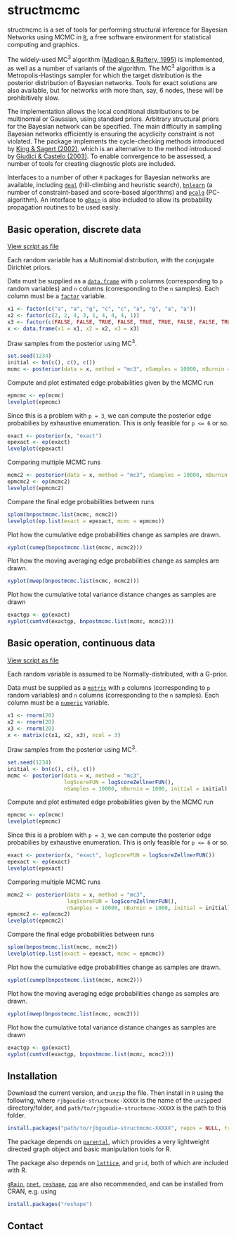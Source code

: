 structmcmc
==========

structmcmc is a set of tools for performing structural inference for Bayesian Networks using MCMC in [`R`][R], a free software environment for statistical computing and graphics.

The widely-used MC<sup>3</sup> algorithm ([Madigan & Raftery, 1995][Madigan:1995p10499]) is implemented, as well as a number of variants of the algorithm. The MC<sup>3</sup> algorithm is a Metropolis-Hastings sampler for which the target distribution is the posterior distribution of Bayesian networks. Tools for exact solutions are also available, but for networks with more than, say, 6 nodes, these will be prohibitively slow.

The implementation allows the local conditional distributions to be multinomial or Gaussian, using standard priors. Arbitrary structural priors for the Bayesian network can be specified. The main difficulty in sampling Bayesian networks efficiently is ensuring the acyclicity constraint is not violated. The package implements the cycle-checking methods introduced by [King & Sagert (2002)][King:2002gt], which is an alternative to the method introduced by [Giudici & Castelo (2003)][Giudici:2003cn]. To enable convergence to be assessed, a number of tools for creating diagnostic plots are included.

Interfaces to a number of other `R` packages for Bayesian networks are available, including [`deal`][cran:deal] (hill-climbing and heuristic search), [`bnlearn`][cran:bnlearn] (a number of constraint-based and score-based algorithms) and [`pcalg`][cran:pcalg] (PC-algorithm). An interface to [`gRain`][cran:gRain] is also included to allow its probability propagation routines to be used easily.

Basic operation, discrete data
------------------------------
[View script as file](https://gist.github.com/970279)

Each random variable has a Multinomial distribution, with the conjugate Dirichlet priors.

Data must be supplied as a [`data.frame`][rdoc:data.frame] with `p` columns (corresponding to `p` random variables) and `n` columns (corresponding to the `n` samples). Each column must be a [`factor`][rdoc:factor] variable.

``` r
x1 <- factor(c("a", "a", "g", "c", "c", "a", "g", "a", "a"))
x2 <- factor(c(2, 2, 4, 3, 1, 4, 4, 4, 1))
x3 <- factor(c(FALSE, FALSE, TRUE, FALSE, TRUE, TRUE, FALSE, FALSE, TRUE))
x <- data.frame(x1 = x1, x2 = x2, x3 = x3)
```

Draw samples from the posterior using MC<sup>3</sup>.

``` r
set.seed(1234)
initial <- bn(c(), c(), c())
mcmc <- posterior(data = x, method = "mc3", nSamples = 10000, nBurnin = 1000, initial = initial)
```

Compute and plot estimated edge probabilities given by the MCMC run

``` r
epmcmc <- ep(mcmc)
levelplot(epmcmc)
```

Since this is a problem with `p = 3`, we can compute the posterior edge probabilies by exhaustive enumeration. This is only feasible for `p <= 6` or so.

``` r
exact <- posterior(x, "exact")
epexact <- ep(exact)
levelplot(epexact)
```

Comparing multiple MCMC runs

``` r
mcmc2 <- posterior(data = x, method = "mc3", nSamples = 10000, nBurnin = 1000, initial = initial)
epmcmc2 <- ep(mcmc2)
levelplot(epmcmc2)
```

Compare the final edge probabilities between runs

``` r
splom(bnpostmcmc.list(mcmc, mcmc2))
levelplot(ep.list(exact = epexact, mcmc = epmcmc))
```

Plot how the cumulative edge probabilities change as samples are drawn.

``` r
xyplot(cumep(bnpostmcmc.list(mcmc, mcmc2)))
```

Plot how the moving averaging edge probabilities change as samples are drawn.

``` r
xyplot(mwep(bnpostmcmc.list(mcmc, mcmc2)))
```

Plot how the cumulative total variance distance changes as samples are drawn

``` r
exactgp <- gp(exact)
xyplot(cumtvd(exactgp, bnpostmcmc.list(mcmc, mcmc2)))
```


Basic operation, continuous data
--------------------------------
[View script as file](https://gist.github.com/974390)

Each random variable is assumed to be Normally-distributed, with a G-prior.

Data must be supplied as a [`matrix`][rdoc:matrix] with `p` columns (corresponding to `p` random variables) and `n` columns (corresponding to the `n` samples). Each column must be a [`numeric`][rdoc:numeric] variable.

``` r
x1 <- rnorm(20)
x2 <- rnorm(20)
x3 <- rnorm(20)
x <- matrix(c(x1, x2, x3), ncol = 3)
```

Draw samples from the posterior using MC<sup>3</sup>.

``` r
set.seed(1234)
initial <- bn(c(), c(), c())
mcmc <- posterior(data = x, method = "mc3",
                  logScoreFUN = logScoreZellnerFUN(),
                  nSamples = 10000, nBurnin = 1000, initial = initial)
```

Compute and plot estimated edge probabilities given by the MCMC run

``` r
epmcmc <- ep(mcmc)
levelplot(epmcmc)
```

Since this is a problem with `p = 3`, we can compute the posterior edge probabilies by exhaustive enumeration. This is only feasible for `p <= 6` or so.

``` r
exact <- posterior(x, "exact", logScoreFUN = logScoreZellnerFUN())
epexact <- ep(exact)
levelplot(epexact)
```

Comparing multiple MCMC runs

``` r
mcmc2 <- posterior(data = x, method = "mc3",
                   logScoreFUN = logScoreZellnerFUN(),
                   nSamples = 10000, nBurnin = 1000, initial = initial)
epmcmc2 <- ep(mcmc2)
levelplot(epmcmc2)
```

Compare the final edge probabilities between runs

``` r
splom(bnpostmcmc.list(mcmc, mcmc2))
levelplot(ep.list(exact = epexact, mcmc = epmcmc))
```

Plot how the cumulative edge probabilities change as samples are drawn.

``` r
xyplot(cumep(bnpostmcmc.list(mcmc, mcmc2)))
```

Plot how the moving averaging edge probabilities change as samples are drawn.

``` r
xyplot(mwep(bnpostmcmc.list(mcmc, mcmc2)))
```

Plot how the cumulative total variance distance changes as samples are drawn

``` r
exactgp <- gp(exact)
xyplot(cumtvd(exactgp, bnpostmcmc.list(mcmc, mcmc2)))
```

Installation
------------
Download the current version, and `unzip` the file. Then install in `R` using the following, where `rjbgoudie-structmcmc-XXXXX` is the name of the `unzip`ped directory/folder, and `path/to/rjbgoudie-structmcmc-XXXXX` is the path to this folder.

``` r
install.packages("path/to/rjbgoudie-structmcmc-XXXXX", repos = NULL, type = "source")
```

The package depends on [`parental`][pkg:parental], which provides a very lightweight directed graph object and basic manipulation tools for R.

The package also depends on [`lattice`][cran:lattice], and `grid`, both of which are included with R.

[`gRain`][cran:gRain], [`nnet`][cran:nnet], [`reshape`][cran:reshape], [`zoo`][cran:zoo] are also recommended, and can be installed from CRAN, e.g. using

``` r
install.packages("reshape")
```

Contact
-------


[R]: http://www.r-project.org "The R Project for Statistical Computing"
[Madigan:1995p10499]: http://www.jstor.org/stable/1403615  "Madigan, D., & York, J. C. (1995). Bayesian Graphical Models for Discrete Data. International Statistical Review / Revue Internationale de Statistique, 63(2), 215-232."
[King:2002gt]: http://dx.doi.org/10.1006/jcss.2002.1883 "King, V., & Sagert, G. (2002). A Fully Dynamic Algorithm for Maintaining the Transitive Closure. Journal of Computer and System Sciences, 65(1), 150-167."
[Giudici:2003cn]: http://dx.doi.org/10.1023/A:1020202028934 "Giudici, P., & Castelo, R. (2003). Improving Markov Chain Monte Carlo Model Search for Data Mining. Machine Learning, 50, 127-158."
[cran:deal]: http://cran.r-project.org/web/packages/deal/ "deal: Learning Bayesian Networks with Mixed Variables"
[cran:bnlearn]: http://cran.r-project.org/web/packages/bnlearn/ "bnlearn: Bayesian network structure learning, parameter learning and inference"
[cran:pcalg]: http://cran.r-project.org/web/packages/pcalg/ "pcalg: Estimation of CPDAG/PAG and causal inference using the IDA algorithm"
[cran:gRain]: http://cran.r-project.org/web/packages/gRain "gRain: Graphical Independence Networks"
[cran:lattice]: http://cran.r-project.org/web/packages/lattice "lattice: Lattice Graphics"
[cran:nnet]: http://cran.r-project.org/web/packages/nnet "nnet: Feed-forward Neural Networks and Multinomial Log-Linear Models"
[cran:reshape]: http://cran.r-project.org/web/packages/reshape "reshape: Flexibly reshape data"
[cran:zoo]: http://cran.r-project.org/web/packages/zoo "zoo: Z's ordered observations"
[rdoc:factor]: http://stat.ethz.ch/R-manual/R-devel/library/base/html/factor.html "R Documentation: Factors"
[rdoc:data.frame]: http://stat.ethz.ch/R-manual/R-devel/library/base/html/data.frame.html "R Documentation: Data Frames"
[rdoc:matrix]: http://stat.ethz.ch/R-manual/R-devel/library/base/html/matrix.html "R Documentation: Matrices"
[rdoc:numeric]: http://stat.ethz.ch/R-manual/R-devel/library/base/html/numeric.html "R Documentation: Numeric"
[pkg:parental]: https://github.com/rjbgoudie/parental "parental: a very lightweight directed graph object and basic manipulation tools for R"
